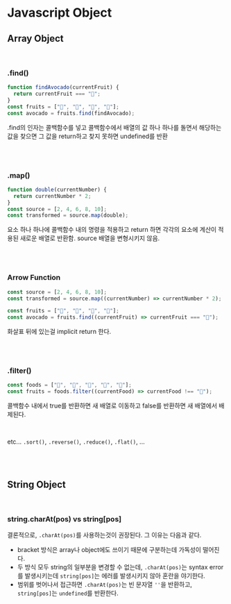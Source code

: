 # Javascript Object

## Array Object

<br>

### .find()

```js
function findAvocado(currentFruit) {
  return currentFruit === "🥑";
}
const fruits = ["🍎", "🍌", "🍉", "🥑"];
const avocado = fruits.find(findAvocado);
```

.find의 인자는 콜백함수를 넣고 콜백함수에서 배열의 값 하나 하나를 돌면서 해당하는 값을 찾으면 그 값을 return하고 찾지 못하면 undefined를 반환

<br><br>

### .map()

```js
function double(currentNumber) {
  return currentNumber * 2;
}
const source = [2, 4, 6, 8, 10];
const transformed = source.map(double);
```

요소 하나 하나에 콜백함수 내의 명령을 적용하고 return 하면 각각의 요소에 계산이 적용된 새로운 배열로 반환함. source 배열을 변형시키지 않음.

<br><br>

### Arrow Function

```js
const source = [2, 4, 6, 8, 10];
const transformed = source.map((currentNumber) => currentNumber * 2);

const fruits = ["🍎", "🍌", "🍉", "🥑"];
const avocado = fruits.find((currentFruit) => currentFruit === "🥑");
```

화살표 뒤에 있는걸 implicit return 한다.

<br><br>

### .filter()

```js
const foods = ["🍎", "🍌", "🌽", "🍉", "🥑"];
const fruits = foods.filter((currentFood) => currentFood !== "🌽");
```

콜백함수 내에서 true를 반환하면 새 배열로 이동하고 false를 반환하면 새 배열에서 배제된다.

<br>

etc... `.sort()`, `.reverse()`, `.reduce()`, `.flat()`, ...

<br><br>

## String Object

<br>

### string.charAt(pos) vs string[pos]

결론적으로, `.charAt(pos)`를 사용하는것이 권장된다. 그 이유는 다음과 같다.

- bracket 방식은 array나 object에도 쓰이기 때문에 구분하는데 가독성이 떨어진다.
- 두 방식 모두 string의 일부분을 변경할 수 없는데, `.charAt(pos)`는 syntax error를 발생시키는데 `string[pos]`는 에러를 발생시키지 않아 혼란을 야기한다.
- 범위를 벗어나서 접근하면 `.charAt(pos)`는 빈 문자열 `''`을 반환하고, `string[pos]`는 `undefined`를 반환한다.
